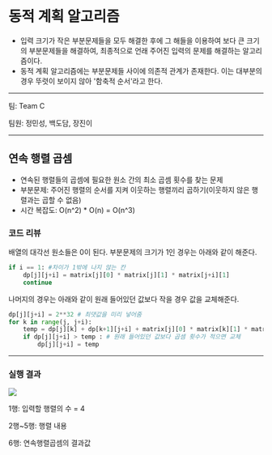 
# 동적 계획 알고리즘
 - 입력 크기가 작은 부분문제들을 모두 해결한 후에 그 해들을 이용하여 보다 큰 크기의 부분문제들을 해결하여, 최종적으로 언래 주어진 입력의 문제를 해결하는 알고리즘이다.
 - 동적 계획 알고리즘에는 부분문제들 사이에 의존적 관계가 존재한다. 이는 대부분의 경우 뚜렷이 보이지 않아 '함축적 순서'라고 한다.

------

팀: Team C

팀원: 정민성, 백도담, 장진이

------


## 연속 행렬 곱셈
- 연속된 행렬들의 곱셈에 필요한 원소 간의 최소 곱셈 횟수를 찾는 문제
- 부분문제: 주어진 행렬의 순서를 지켜 이웃하는 행렬끼리 곱하기(이웃하지 않은 행렬과는 곱할 수 없음)
- 시간 복잡도: O(n^2) * O(n) = O(n^3)

### 코드 리뷰
배열의 대각선 원소들은 0이 된다.
부분문제의 크기가 1인 경우는 아래와 같이 해준다.
~~~python
if i == 1: #차이가 1밖에 나지 않는 칸
    dp[j][j+i] = matrix[j][0] * matrix[j][1] * matrix[j+i][1]
    continue
~~~

나머지의 경우는 아래와 같이 원래 들어있던 값보다 작을 경우 값을 교체해준다.
~~~python
dp[j][j+i] = 2**32 # 최댓값을 미리 넣어줌
for k in range(j, j+i):
    temp = dp[j][k] + dp[k+1][j+i] + matrix[j][0] * matrix[k][1] * matrix[j+i][1]
    if dp[j][j+i] > temp : # 원래 들어있던 값보다 곱셈 횟수가 적으면 교체
        dp[j][j+i] = temp 
~~~

------

### 실행 결과

![](https://user-images.githubusercontent.com/80513292/163364077-d1f97e0d-c95e-47da-9617-20ea6c7ec944.png)

1행: 입력할 행렬의 수 = 4

2행~5행: 행렬 내용

6행: 연속행렬곱셈의 결과값